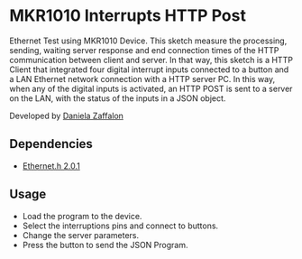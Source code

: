 # MKR1010 Interrupts HTTP Post
Ethernet Test using MKR1010 Device. This sketch measure the processing, 
sending, waiting server response and end connection times of the HTTP communication 
between client and server. In that way, this sketch is a HTTP Client that integrated 
four digital interrupt inputs connected to a button and a LAN Ethernet network connection 
with a HTTP server PC. In this way, when any of the digital inputs is activated, 
 an HTTP POST is sent to a server on the LAN, with the status of the inputs in a JSON object.

Developed by [Daniela Zaffalon](https://github.com/danielazaffalon)

## Dependencies
   - [Ethernet.h 2.0.1](https://github.com/arduino-libraries/Ethernet)

## Usage
- Load the program to the device.
- Select the interruptions pins and connect to buttons.
- Change the server parameters.
- Press the button to send the JSON Program.
